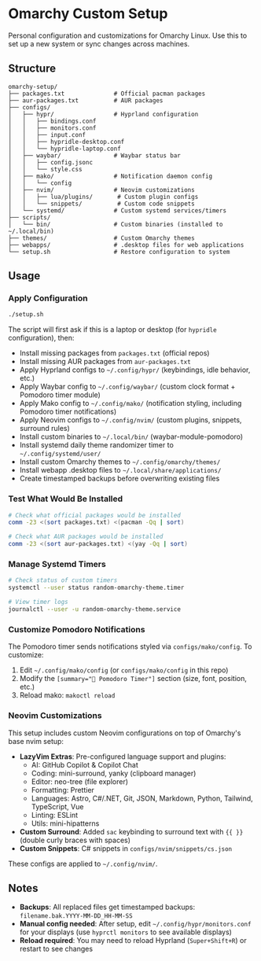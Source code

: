 # Omarchy Custom Setup

Personal configuration and customizations for Omarchy Linux. Use this to set up a new system or sync changes across machines.

## Structure

```
omarchy-setup/
├── packages.txt              # Official pacman packages
├── aur-packages.txt          # AUR packages
├── configs/
│   ├── hypr/                 # Hyprland configuration
│   │   ├── bindings.conf
│   │   ├── monitors.conf
│   │   ├── input.conf
│   │   ├── hypridle-desktop.conf
│   │   └── hypridle-laptop.conf
│   ├── waybar/               # Waybar status bar
│   │   ├── config.jsonc
│   │   └── style.css
│   ├── mako/                 # Notification daemon config
│   │   └── config
│   ├── nvim/                 # Neovim customizations
│   │   ├── lua/plugins/       # Custom plugin configs
│   │   └── snippets/          # Custom code snippets
│   └── systemd/              # Custom systemd services/timers
├── scripts/
│   └── bin/                  # Custom binaries (installed to ~/.local/bin)
├── themes/                   # Custom Omarchy themes
├── webapps/                  # .desktop files for web applications
└── setup.sh                  # Restore configuration to system
```

## Usage

### Apply Configuration

```bash
./setup.sh
```

The script will first ask if this is a laptop or desktop (for `hypridle` configuration), then:

- Install missing packages from `packages.txt` (official repos)
- Install missing AUR packages from `aur-packages.txt`
- Apply Hyprland configs to `~/.config/hypr/` (keybindings, idle behavior, etc.)
- Apply Waybar config to `~/.config/waybar/` (custom clock format + Pomodoro timer module)
- Apply Mako config to `~/.config/mako/` (notification styling, including Pomodoro timer notifications)
- Apply Neovim configs to `~/.config/nvim/` (custom plugins, snippets, surround rules)
- Install custom binaries to `~/.local/bin/` (waybar-module-pomodoro)
- Install systemd daily theme randomizer timer to `~/.config/systemd/user/`
- Install custom Omarchy themes to `~/.config/omarchy/themes/`
- Install webapp .desktop files to `~/.local/share/applications/`
- Create timestamped backups before overwriting existing files

### Test What Would Be Installed

```bash
# Check what official packages would be installed
comm -23 <(sort packages.txt) <(pacman -Qq | sort)

# Check what AUR packages would be installed
comm -23 <(sort aur-packages.txt) <(yay -Qq | sort)
```

### Manage Systemd Timers

```bash
# Check status of custom timers
systemctl --user status random-omarchy-theme.timer

# View timer logs
journalctl --user -u random-omarchy-theme.service
```

### Customize Pomodoro Notifications

The Pomodoro timer sends notifications styled via `configs/mako/config`. To customize:

1. Edit `~/.config/mako/config` (or `configs/mako/config` in this repo)
2. Modify the `[summary="🍅 Pomodoro Timer"]` section (size, font, position, etc.)
3. Reload mako: `makoctl reload`

### Neovim Customizations

This setup includes custom Neovim configurations on top of Omarchy's base nvim setup:

- **LazyVim Extras**: Pre-configured language support and plugins:
  - AI: GitHub Copilot & Copilot Chat
  - Coding: mini-surround, yanky (clipboard manager)
  - Editor: neo-tree (file explorer)
  - Formatting: Prettier
  - Languages: Astro, C#/.NET, Git, JSON, Markdown, Python, Tailwind, TypeScript, Vue
  - Linting: ESLint
  - Utils: mini-hipatterns
- **Custom Surround**: Added `sac` keybinding to surround text with `{{ }}` (double curly braces with spaces)
- **Custom Snippets**: C# snippets in `configs/nvim/snippets/cs.json`

These configs are applied to `~/.config/nvim/`.

## Notes

- **Backups**: All replaced files get timestamped backups: `filename.bak.YYYY-MM-DD_HH-MM-SS`
- **Manual config needed**: After setup, edit `~/.config/hypr/monitors.conf` for your displays (use `hyprctl monitors` to see available displays)
- **Reload required**: You may need to reload Hyprland (`Super+Shift+R`) or restart to see changes
